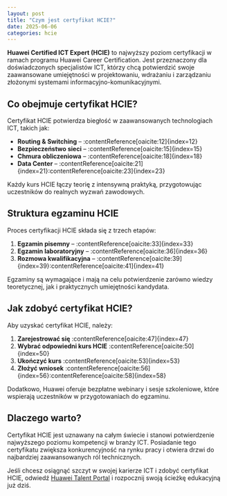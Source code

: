 ```yaml
---
layout: post
title: "Czym jest certyfikat HCIE?"
date: 2025-06-06
categories: hcie
---
```


**Huawei Certified ICT Expert (HCIE)** to najwyższy poziom certyfikacji w ramach programu Huawei Career Certification. Jest przeznaczony dla doświadczonych specjalistów ICT, którzy chcą potwierdzić swoje zaawansowane umiejętności w projektowaniu, wdrażaniu i zarządzaniu złożonymi systemami informacyjno-komunikacyjnymi.

## Co obejmuje certyfikat HCIE?

Certyfikat HCIE potwierdza biegłość w zaawansowanych technologiach ICT, takich jak:

- **Routing & Switching** – :contentReference[oaicite:12]{index=12}
- **Bezpieczeństwo sieci** – :contentReference[oaicite:15]{index=15}
- **Chmura obliczeniowa** – :contentReference[oaicite:18]{index=18}
- **Data Center** – :contentReference[oaicite:21]{index=21}:contentReference[oaicite:23]{index=23}

Każdy kurs HCIE łączy teorię z intensywną praktyką, przygotowując uczestników do realnych wyzwań zawodowych.

## Struktura egzaminu HCIE

Proces certyfikacji HCIE składa się z trzech etapów:

1. **Egzamin pisemny** – :contentReference[oaicite:33]{index=33}
2. **Egzamin laboratoryjny** – :contentReference[oaicite:36]{index=36}
3. **Rozmowa kwalifikacyjna** – :contentReference[oaicite:39]{index=39}:contentReference[oaicite:41]{index=41}

Egzaminy są wymagające i mają na celu potwierdzenie zarówno wiedzy teoretycznej, jak i praktycznych umiejętności kandydata.

## Jak zdobyć certyfikat HCIE?

Aby uzyskać certyfikat HCIE, należy:

1. **Zarejestrować się** :contentReference[oaicite:47]{index=47}
2. **Wybrać odpowiedni kurs HCIE** :contentReference[oaicite:50]{index=50}
3. **Ukończyć kurs** :contentReference[oaicite:53]{index=53}
4. **Złożyć wniosek** :contentReference[oaicite:56]{index=56}:contentReference[oaicite:58]{index=58}

Dodatkowo, Huawei oferuje bezpłatne webinary i sesje szkoleniowe, które wspierają uczestników w przygotowaniach do egzaminu.

## Dlaczego warto?

Certyfikat HCIE jest uznawany na całym świecie i stanowi potwierdzenie najwyższego poziomu kompetencji w branży ICT. Posiadanie tego certyfikatu zwiększa konkurencyjność na rynku pracy i otwiera drzwi do najbardziej zaawansowanych ról technicznych.

Jeśli chcesz osiągnąć szczyt w swojej karierze ICT i zdobyć certyfikat HCIE, odwiedź [Huawei Talent Portal](https://e.huawei.com/en/talent/) i rozpocznij swoją ścieżkę edukacyjną już dziś.
